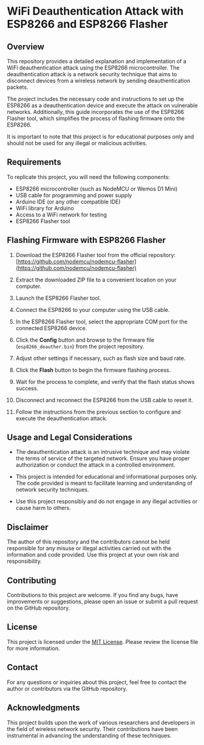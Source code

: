 # WiFi Deauthentication Attack with ESP8266 and ESP8266 Flasher

## Overview

This repository provides a detailed explanation and implementation of a WiFi deauthentication attack using the ESP8266 microcontroller. The deauthentication attack is a network security technique that aims to disconnect devices from a wireless network by sending deauthentication packets.

The project includes the necessary code and instructions to set up the ESP8266 as a deauthentication device and execute the attack on vulnerable networks. Additionally, this guide incorporates the use of the ESP8266 Flasher tool, which simplifies the process of flashing firmware onto the ESP8266.

It is important to note that this project is for educational purposes only and should not be used for any illegal or malicious activities.

## Requirements

To replicate this project, you will need the following components:

- ESP8266 microcontroller (such as NodeMCU or Wemos D1 Mini)
- USB cable for programming and power supply
- Arduino IDE (or any other compatible IDE)
- WiFi library for Arduino
- Access to a WiFi network for testing
- ESP8266 Flasher tool


## Flashing Firmware with ESP8266 Flasher

1. Download the ESP8266 Flasher tool from the official repository: [https://github.com/nodemcu/nodemcu-flasher](https://github.com/nodemcu/nodemcu-flasher)

2. Extract the downloaded ZIP file to a convenient location on your computer.

3. Launch the ESP8266 Flasher tool.

4. Connect the ESP8266 to your computer using the USB cable.

5. In the ESP8266 Flasher tool, select the appropriate COM port for the connected ESP8266 device.

6. Click the **Config** button and browse to the firmware file (`esp8266_deauther.bin`) from the project repository.

7. Adjust other settings if necessary, such as flash size and baud rate.

8. Click the **Flash** button to begin the firmware flashing process.

9. Wait for the process to complete, and verify that the flash status shows success.

10. Disconnect and reconnect the ESP8266 from the USB cable to reset it.

11. Follow the instructions from the previous section to configure and execute the deauthentication attack.

## Usage and Legal Considerations

- The deauthentication attack is an intrusive technique and may violate the terms of service of the targeted network. Ensure you have proper authorization or conduct the attack in a controlled environment.

- This project is intended for educational and informational purposes only. The code provided is meant to facilitate learning and understanding of network security techniques.

- Use this project responsibly and do not engage in any illegal activities or cause harm to others.

## Disclaimer

The author of this repository and the contributors cannot be held responsible for any misuse or illegal activities carried out with the information and code provided. Use this project at your own risk and responsibility.

## Contributing

Contributions to this project are welcome. If you find any bugs, have improvements or suggestions, please open an issue or submit a pull request on the GitHub repository.

## License

This project is licensed under the [MIT License](LICENSE). Please review the license file for more information.

## Contact

For any questions or inquiries about this project, feel free to contact the author or contributors via the GitHub repository.

## Acknowledgments

This project builds upon the work of various researchers and developers in the field of wireless network security. Their contributions have been instrumental in advancing the understanding of these techniques.
